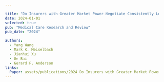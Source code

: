 ```yaml
---

title: "Do Insurers with Greater Market Power Negotiate Consistently Lower Prices for Hospital Care? Evidence from Hospital Price Transparency Data"
date: 2024-01-01
selected: true
pub: "Medical Care Research and Review"
pub_date: "2024"

authors:
  - Yang Wang
  - Mark K. Meiselbach
  - Jianhui Xu
  - Ge Bai
  - Gerard F. Anderson
links:
  Paper: assets/publications/2024_Do Insurers with Greater Market Power.pdf
---
```

